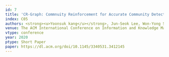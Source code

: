 ```yaml
---
id: 7
title: 'CR-Graph: Commnuity Reinforcement for Accurate Community Detection'
index: C05
authors: <strong><u>Yoonsuk kang</u></strong>, Jun-Seok Lee, Won-Yong Shin, and Sang-Wook Kim
venue: The ACM International Conference on Information and Knowledge Management (<strong>ACM CIKM</strong>)
vtype: conference
year: 2020
ptype: Short Paper
paper: https://dl.acm.org/doi/10.1145/3340531.3412145
---
```

